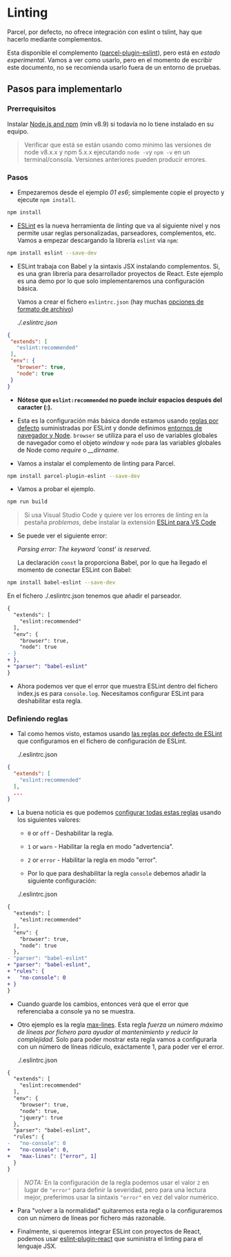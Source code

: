 # Linting

Parcel, por defecto, no ofrece integración con eslint o tslint, hay que hacerlo mediante complementos.

Esta disponible el complemento ([parcel-plugin-eslint](https://github.com/BoltDoggy/parcel-plugin-eslint)), pero está en  _estado experimental_. Vamos a ver como usarlo, pero en el momento de escribir este documento, no se recomienda usarlo fuera de un entorno de pruebas.

## Pasos para implementarlo

### Prerrequisitos

Instalar [Node.js and npm](https://nodejs.org/es/) (min v8.9) si todavía no lo tiene instalado en su equipo.

> Verificar que está se están usando como mínimo las versiones de node v8.x.x y npm 5.x.x ejecutando `node -v`y `npm -v` en un terminal/consola. Versiones anteriores pueden producir errores.

### Pasos

- Empezaremos desde el ejemplo _01 es6_; simplemente copie el proyecto y ejecute `npm install`.

```bash
npm install
```

- [ESLint](http://eslint.org/) es la nueva herramienta de _linting_ que va al siguiente nivel y nos permite usar reglas personalizadas, parseadores, complementos, etc. Vamos a empezar descargando la librería `eslint` via `npm`:

```bash
npm install eslint --save-dev
```

- ESLint trabaja con Babel y la sintaxis JSX instalando complementos. Si, es una gran librería para desarrollador proyectos de React. Este ejemplo es una demo por lo que solo implementaremos una configuración básica.

  Vamos a crear el fichero `eslintrc.json` (hay muchas [opciones de formato de archivo](http://eslint.org/docs/user-guide/configuring#configuration-file-formats))

  _./.eslintrc.json_

 ```json
{
  "extends": [
    "eslint:recommended"
  ],
  "env": {
    "browser": true,
    "node": true
  }
}
```

- **Nótese que `eslint:recommended` no puede incluir espacios después del caracter (:).**

- Esta es la configuración más básica donde estamos usando [reglas por defecto](http://eslint.org/docs/rules/) suministradas por ESLint y donde definimos [entornos de navegador y Node](http://eslint.org/docs/user-guide/configuring#specifying-environments). `browser` se utiliza para el uso de variables globales de navegador como el objeto *window* y `node` para las variables globales de Node como *require* o *__dirname*.

- Vamos a instalar el complemento de linting para Parcel.

```bash
npm install parcel-plugin-eslint --save-dev
```

- Vamos a probar el ejemplo.

```bash
npm run build
```

> Si usa Visual Studio Code y quiere ver los errores de _linting_ en la pestaña _problemas_, debe instalar la extensión [ESLint para VS Code](https://marketplace.visualstudio.com/items?itemName=dbaeumer.vscode-eslint)

- Se puede ver el siguiente error:

  _Parsing error: The keyword 'const' is reserved_.

  La declaración `const` la proporciona Babel, por lo que ha llegado el momento de conectar ESLint con Babel:

```bash
npm install babel-eslint --save-dev
```

  En el fichero ./.eslintrc.json tenemos que añadir el parseador.

```diff
{
  "extends": [
    "eslint:recommended"
  ],
  "env": {
    "browser": true,
    "node": true
- }
+ },
+ "parser": "babel-eslint"
}
```

- Ahora podemos ver que el error que muestra ESLint dentro del fichero index.js es para `console.log`. Necesitamos configurar ESLint para deshabilitar esta regla.

### Definiendo reglas

- Tal como hemos visto, estamos usando [las reglas por defecto de ESLint](http://eslint.org/docs/rules/) que configuramos en el fichero de configuración de ESLint.

  ./.eslintrc.json

```json
{
  "extends": [
    "eslint:recommended"
  ],
  ...
}
```

- La buena noticia es que podemos [configurar todas estas reglas](http://eslint.org/docs/user-guide/configuring#configuring-rules) usando los siguientes valores:

  - `0` or `off` - Deshabilitar la regla.
  - `1` or `warn` - Habilitar la regla en modo "advertencia".
  - `2` or `error` - Habilitar la regla en modo "error".

  - Por lo que para deshabilitar la regla `console` debemos añadir la siguiente configuración:

  ./.eslintrc.json

```diff
{
  "extends": [
    "eslint:recommended"
  ],
  "env": {
    "browser": true,
    "node": true
  },
- "parser": "babel-eslint"
+ "parser": "babel-eslint",
+ "rules": {
+   "no-console": 0
+ }
}
```

- Cuando guarde los cambios, entonces verá que el error que referenciaba a console ya no se muestra.

- Otro ejemplo es la regla [max-lines](http://eslint.org/docs/rules/max-lines). Esta regla _fuerza un número máximo de líneas por fichero para ayudar al mantenimiento y reducir la complejidad_. Solo para poder mostrar esta regla vamos a configurarla con un número de líneas ridículo, exáctamente 1, para poder ver el error.

  ./.eslintrc.json

```diff
{
  "extends": [
    "eslint:recommended"
  ],
  "env": {
    "browser": true,
    "node": true,
    "jquery": true
  },
  "parser": "babel-eslint",
  "rules": {
-   "no-console": 0
+   "no-console": 0,
+   "max-lines": ["error", 1]
  }
}
```

> _NOTA:_ En la configuración de la regla podemos usar el valor `2` en lugar de `"error"` para definir la severidad, pero para una lectura mejor, preferimos usar la sintaxis `"error"` en vez del valor numérico.

- Para "volver a la normalidad" quitaremos esta regla o la configuraremos con un número de líneas por fichero más razonable.

- Finalmente, si queremos integrar ESLint con proyectos de React, podemos usar [eslint-plugin-react](https://www.npmjs.com/package/eslint-plugin-react) que suministra el linting para el lenguaje JSX.